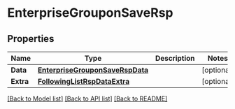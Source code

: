 # EnterpriseGrouponSaveRsp

## Properties

Name | Type | Description | Notes
------------ | ------------- | ------------- | -------------
**Data** | [**EnterpriseGrouponSaveRspData**](EnterpriseGrouponSaveRsp_data.md) |  | [optional] 
**Extra** | [**FollowingListRspDataExtra**](FollowingListRsp_data_extra.md) |  | [optional] 

[[Back to Model list]](../README.md#documentation-for-models) [[Back to API list]](../README.md#documentation-for-api-endpoints) [[Back to README]](../README.md)


